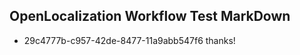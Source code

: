 ## OpenLocalization Workflow Test MarkDown
* 29c4777b-c957-42de-8477-11a9abb547f6 thanks!

<!--HONumber=Jul16_HO2-->


